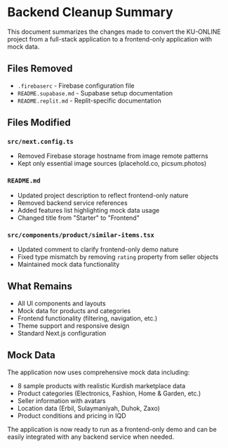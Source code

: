 # Backend Cleanup Summary

This document summarizes the changes made to convert the KU-ONLINE project from a full-stack application to a frontend-only application with mock data.

## Files Removed
- `.firebaserc` - Firebase configuration file
- `README.supabase.md` - Supabase setup documentation
- `README.replit.md` - Replit-specific documentation

## Files Modified

### `src/next.config.ts`
- Removed Firebase storage hostname from image remote patterns
- Kept only essential image sources (placehold.co, picsum.photos)

### `README.md`
- Updated project description to reflect frontend-only nature
- Removed backend service references
- Added features list highlighting mock data usage
- Changed title from "Starter" to "Frontend"

### `src/components/product/similar-items.tsx`
- Updated comment to clarify frontend-only demo nature
- Fixed type mismatch by removing `rating` property from seller objects
- Maintained mock data functionality

## What Remains
- All UI components and layouts
- Mock data for products and categories
- Frontend functionality (filtering, navigation, etc.)
- Theme support and responsive design
- Standard Next.js configuration

## Mock Data
The application now uses comprehensive mock data including:
- 8 sample products with realistic Kurdish marketplace data
- Product categories (Electronics, Fashion, Home & Garden, etc.)
- Seller information with avatars
- Location data (Erbil, Sulaymaniyah, Duhok, Zaxo)
- Product conditions and pricing in IQD

The application is now ready to run as a frontend-only demo and can be easily integrated with any backend service when needed.
